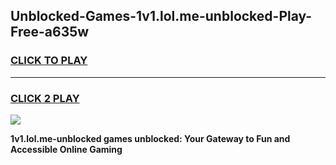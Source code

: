 
## Unblocked-Games-1v1.lol.me-unblocked-Play-Free-a635w
<h3>
<a href="https://premium76.site?title=1v1.lol.me-unblocked&ref=23A">CLICK TO PLAY</a></h3>
<hr>

<h3>
<a href="https://premium76.site?title=1v1.lol.me-unblocked&ref=23A">CLICK 2 PLAY</a>
  
</h3>

<a href="https://premium76.site?title=1v1.lol.me-unblocked&ref=23A"><img src="https://clearcache.store/games.png"></a>


**1v1.lol.me-unblocked games unblocked: Your Gateway to Fun and Accessible Online Gaming**
